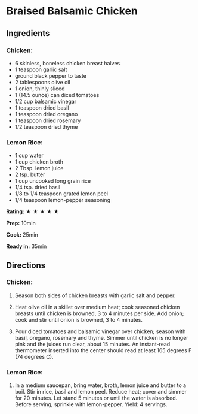 # Braised Balsamic Chicken #

## Ingredients ##

### Chicken: ###

- 6 skinless, boneless chicken breast halves
- 1 teaspoon garlic salt
- ground black pepper to taste
- 2 tablespoons olive oil
- 1 onion, thinly sliced
- 1 (14.5 ounce) can diced tomatoes
- 1/2 cup balsamic vinegar
- 1 teaspoon dried basil
- 1 teaspoon dried oregano
- 1 teaspoon dried rosemary
- 1/2 teaspoon dried thyme

### Lemon Rice: ###

- 1 cup water
- 1 cup chicken broth
- 2 Tbsp. lemon juice
- 2 tsp. butter
- 1 cup uncooked long grain rice
- 1/4 tsp. dried basil
- 1/8 to 1/4 teaspoon grated lemon peel
- 1/4 teaspoon lemon-pepper seasoning

__Rating:__ &#9733; &#9733; &#9733; &#9733; &#9733;

__Prep:__ 10min

__Cook:__ 25min

__Ready in:__ 35min

## Directions ##

### Chicken: ###

1. Season both sides of chicken breasts with garlic salt and pepper.

2. Heat olive oil in a skillet over medium heat; cook seasoned chicken breasts until chicken is browned, 3 to 4 minutes per side. Add onion; cook and stir until onion is browned, 3 to 4 minutes.

3. Pour diced tomatoes and balsamic vinegar over chicken; season with basil, oregano, rosemary and thyme. Simmer until chicken is no longer pink and the juices run clear, about 15 minutes. An instant-read thermometer inserted into the center should read at least 165 degrees F (74 degrees C).

### Lemon Rice: ###

1. In a medium saucepan, bring water, broth, lemon juice and butter to a boil. Stir in rice, basil and lemon peel. Reduce heat; cover and simmer for 20 minutes. Let stand 5 minutes or until the water is absorbed. Before serving, sprinkle with lemon-pepper. Yield: 4 servings.

